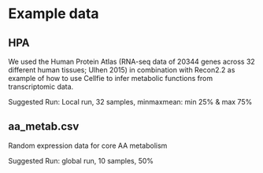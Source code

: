 # Example data 

## HPA

We used the Human Protein Atlas (RNA-seq data of 20344 genes across 32 different human tissues; Ulhen 2015) in combination with Recon2.2 as example of how to use Cellfie to infer metabolic functions from transcriptomic data.

Suggested Run: Local run, 32 samples, minmaxmean: min 25% & max 75%

## aa_metab.csv

Random expression data for core AA metabolism

Suggested Run: global run, 10 samples, 50%
